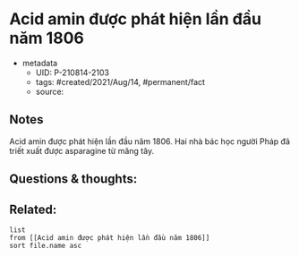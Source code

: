 ---
---

# Acid amin được phát hiện lần đầu năm 1806

- metadata
	- UID: P-210814-2103
	- tags: #created/2021/Aug/14, #permanent/fact 
	- source: 

## Notes
Acid amin được phát hiện lần đầu năm 1806. Hai nhà bác học người Pháp đã triết xuất được asparagine từ măng tây.

## Questions & thoughts:

## Related:
```dataview
list
from [[Acid amin được phát hiện lần đầu năm 1806]]
sort file.name asc
```
